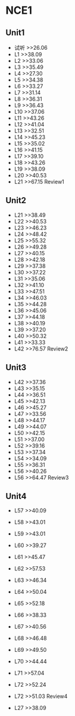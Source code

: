 # NCE1
## Unit1
- 试听    >>26.06
- L1      >>38.09
- L2      >>33.06
- L3      >>35.49
- L4      >>27.30
- L5      >>34.38
- L6      >>33.27
- L7      >>31.14
- L8      >>36.31
- L9      >>36.43
- L10     >>37.06
- L11     >>43.26 
- L12     >>41.04
- L13     >>32.51
- L14     >>45.23
- L15     >>35.02
- L16     >>41.15
- L17     >>39.10
- L18     >>43.26
- L19     >>38.09
- L20     >>40.53
- L21     >>67.15 Review1

## Unit2
- L21     >>38.49
- L22     >>40.53
- L23     >>46.23
- L24     >>48.42
- L25     >>55.32
- L26     >>49.28
- L27     >>40.15
- L28     >>42.18
- L29     >>37.38
- L30     >>37.22
- L31     >>35.06
- L32     >>41.10
- L33     >>47.51
- L34     >>46.03
- L35     >>44.28
- L36     >>45.06
- L37     >>44.18
- L38     >>40.19
- L39     >>37.20
- L40     >>50.32
- L41     >>33.33
- L42     >>76.57 Review2

## Unit3
- L42     >>37.36
- L43     >>35.15
- L44     >>36.51
- L45     >>42.13
- L46     >>45.27
- L47     >>33.56
- L48     >>44.17
- L49     >>44.07
- L50     >>42.15
- L51     >>37.00
- L52     >>39.16
- L53     >>37.34
- L54     >>34.09
- L55     >>36.31
- L56     >>40.26
- L56     >>64.47 Review3

## Unit4
- L57     >>40.09
- L58     >>43.01
- L59     >>43.01
- L60     >>39.27
- L61     >>45.47
- L62     >>57.53
- L63     >>46.34
- L64     >>50.04
- L65     >>52.18
- L66     >>38.33
- L67     >>40.56
- L68     >>46.48
- L69     >>49.50
- L70     >>44.44
- L71     >>57.04
- L72     >>52.24
- L72     >>51.03 Review4

- L27     >>38.09


